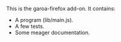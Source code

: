 This is the garoa-firefox add-on.  It contains:

* A program (lib/main.js).
* A few tests.
* Some meager documentation.
